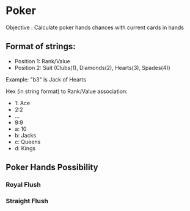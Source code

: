 # Poker
Objective : Calculate poker hands chances with current cards in hands

## Format of strings:

* Position 1: Rank/Value
* Position 2: Suit (Clubs(1), Diamonds(2), Hearts(3), Spades(4))

Example: "b3" is Jack of Hearts

 Hex (in string format) to Rank/Value association:
 * 1: Ace
 * 2:2
 * ...
 * 9:9
 * a: 10
 * b: Jacks
 * c: Queens
 * d: Kings
 
 ## Poker Hands Possibility
 
 ### Royal Flush
 
 ### Straight Flush
 
 
